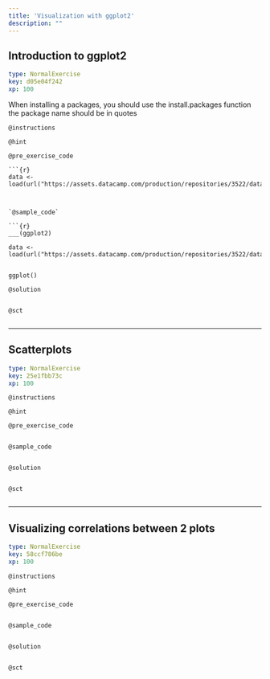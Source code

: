 ```yaml
---
title: 'Visualization with ggplot2'
description: ""
---
```


## Introduction to ggplot2

```yaml
type: NormalExercise
key: d05e04f242
xp: 100
```

When installing a packages, you should use the install.packages function the package name should be in quotes

`@instructions`


`@hint`


`@pre_exercise_code`

```{r}
```{r}
data <-load(url("https://assets.datacamp.com/production/repositories/3522/datasets/15037db2827169bf67b3db91ec70cd9e235737dd/Prices_Data12.csv"))
```
```


`@sample_code`

```{r}
___(ggplot2)

data <-load(url("https://assets.datacamp.com/production/repositories/3522/datasets/15037db2827169bf67b3db91ec70cd9e235737dd/Prices_Data12.csv"))


ggplot()
```


`@solution`

```{r}

```


`@sct`

```{r}

```


---

## Scatterplots

```yaml
type: NormalExercise
key: 25e1fbb73c
xp: 100
```



`@instructions`


`@hint`


`@pre_exercise_code`

```{r}

```


`@sample_code`

```{r}

```


`@solution`

```{r}

```


`@sct`

```{r}

```


---

## Visualizing correlations between 2 plots

```yaml
type: NormalExercise
key: 58ccf786be
xp: 100
```



`@instructions`


`@hint`


`@pre_exercise_code`

```{r}

```


`@sample_code`

```{r}

```


`@solution`

```{r}

```


`@sct`

```{r}

```
